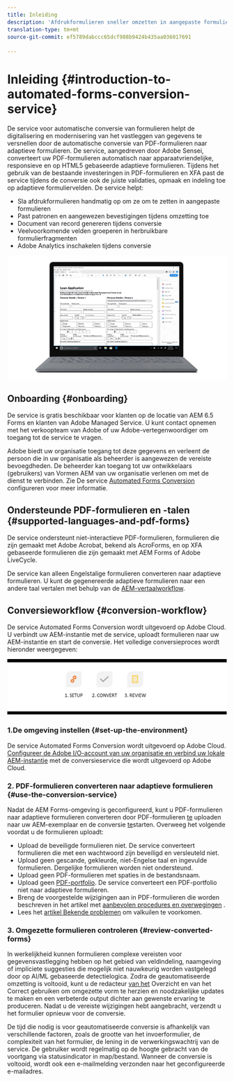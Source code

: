 ```yaml
---
title: Inleiding
description: 'Afdrukformulieren sneller omzetten in aangepaste formulieren '
translation-type: tm+mt
source-git-commit: ef5789dabccc65dcf988b9424b435aa036017691

---
```



# Inleiding {#introduction-to-automated-forms-conversion-service}

De service voor automatische conversie van formulieren helpt de digitalisering en modernisering van het vastleggen van gegevens te versnellen door de automatische conversie van PDF-formulieren naar adaptieve formulieren. De service, aangedreven door Adobe Sensei, converteert uw PDF-formulieren automatisch naar apparaatvriendelijke, responsieve en op HTML5 gebaseerde adaptieve formulieren. Tijdens het gebruik van de bestaande investeringen in PDF-formulieren en XFA past de service tijdens de conversie ook de juiste validaties, opmaak en indeling toe op adaptieve formuliervelden. De service helpt:

* Sla afdrukformulieren handmatig op om ze om te zetten in aangepaste formulieren
* Past patronen en aangewezen bevestigingen tijdens omzetting toe
* Document van record genereren tijdens conversie
* Veelvoorkomende velden groeperen in herbruikbare formulierfragmenten
* Adobe Analytics inschakelen tijdens conversie

![Het is eenvoudig. U geeft ons gewoon de bronformulieren en laat alles aan ons over. We zullen je prachtige adaptieve vormen aanbieden. Natuurlijk, zult u met de output aan uw tevredenheid kleven. ](assets/pdf-to-adaptive-form-gitx50.gif)

## Onboarding {#onboarding}

De service is gratis beschikbaar voor klanten op de locatie van AEM 6.5 Forms en klanten van Adobe Managed Service. U kunt contact opnemen met het verkoopteam van Adobe of uw Adobe-vertegenwoordiger om toegang tot de service te vragen.

Adobe biedt uw organisatie toegang tot deze gegevens en verleent de persoon die in uw organisatie als beheerder is aangewezen de vereiste bevoegdheden. De beheerder kan toegang tot uw ontwikkelaars (gebruikers) van Vormen AEM van uw organisatie verlenen om met de dienst te verbinden. Zie De service [Automated Forms Conversion](configure-service.md) configureren voor meer informatie.

## Ondersteunde PDF-formulieren en -talen {#supported-languages-and-pdf-forms}

De service ondersteunt niet-interactieve PDF-formulieren, formulieren die zijn gemaakt met Adobe Acrobat, bekend als AcroForms, en op XFA gebaseerde formulieren die zijn gemaakt met AEM Forms of Adobe LiveCycle.

De service kan alleen Engelstalige formulieren converteren naar adaptieve formulieren. U kunt de gegenereerde adaptieve formulieren naar een andere taal vertalen met behulp van de [AEM-vertaalworkflow](https://helpx.adobe.com/experience-manager/6-5/forms/using/using-aem-translation-workflow-to-localize-adaptive-forms.html).

## Conversieworkflow {#conversion-workflow}

De service Automated Forms Conversion wordt uitgevoerd op Adobe Cloud. U verbindt uw AEM-instantie met de service, uploadt formulieren naar uw AEM-instantie en start de conversie. Het volledige conversieproces wordt hieronder weergegeven:

![Workflow](assets/conversion-workflow.png)

### 1.De omgeving instellen {#set-up-the-environment}

De service Automated Forms Conversion wordt uitgevoerd op Adobe Cloud. [Configureer de Adobe I/O-account van uw organisatie en verbind uw lokale AEM-instantie](configure-service.md) met de conversieservice die wordt uitgevoerd op Adobe Cloud.

### 2. PDF-formulieren converteren naar adaptieve formulieren {#use-the-conversion-service}

Nadat de AEM Forms-omgeving is geconfigureerd, kunt u PDF-formulieren naar adaptieve formulieren converteren door PDF-formulieren [te](convert-existing-forms-to-adaptive-forms.md) uploaden naar uw AEM-exemplaar en de conversie [te](convert-existing-forms-to-adaptive-forms.md#run-the-conversion)starten. Overweeg het volgende voordat u de formulieren uploadt:

* Upload de beveiligde formulieren niet. De service converteert formulieren die met een wachtwoord zijn beveiligd en versleuteld niet.
* Upload geen gescande, gekleurde, niet-Engelse taal en ingevulde formulieren. Dergelijke formulieren worden niet ondersteund.
* Upload geen PDF-formulieren met spaties in de bestandsnaam.
* Upload geen [PDF-portfolio](https://helpx.adobe.com/acrobat/using/overview-pdf-portfolios.html). De service converteert een PDF-portfolio niet naar adaptieve formulieren.
* Breng de voorgestelde wijzigingen aan in PDF-formulieren die worden beschreven in het artikel met [aanbevolen procedures en overwegingen](styles-and-pattern-considerations-and-best-practices.md) .
* Lees het [artikel Bekende problemen](known-issues.md) om valkuilen te voorkomen.

### 3. Omgezette formulieren controleren {#review-converted-forms}

In werkelijkheid kunnen formulieren complexe vereisten voor gegevensvastlegging hebben op het gebied van veldindeling, naamgeving of impliciete suggesties die mogelijk niet nauwkeurig worden vastgelegd door op AI/ML gebaseerde detectielogica. Zodra de geautomatiseerde omzetting is voltooid, kunt u de redacteur [van het](review-correct-ui-edited.md) Overzicht en van het Correct gebruiken om omgezette vorm te herzien en noodzakelijke updates te maken en een verbeterde output dichter aan gewenste ervaring te produceren. Nadat u de vereiste wijzigingen hebt aangebracht, verzendt u het formulier opnieuw voor de conversie.

De tijd die nodig is voor geautomatiseerde conversie is afhankelijk van verschillende factoren, zoals de grootte van het invoerformulier, de complexiteit van het formulier, de lening in de verwerkingswachtrij van de service. De gebruiker wordt regelmatig op de hoogte gebracht van de voortgang via statusindicator in map/bestand. Wanneer de conversie is voltooid, wordt ook een e-mailmelding verzonden naar het geconfigureerde e-mailadres.
